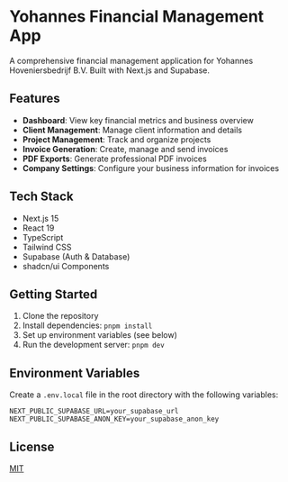 # Yohannes Financial Management App

A comprehensive financial management application for Yohannes Hoveniersbedrijf B.V. Built with Next.js and Supabase.

## Features

- **Dashboard**: View key financial metrics and business overview
- **Client Management**: Manage client information and details
- **Project Management**: Track and organize projects
- **Invoice Generation**: Create, manage and send invoices
- **PDF Exports**: Generate professional PDF invoices
- **Company Settings**: Configure your business information for invoices

## Tech Stack

- Next.js 15
- React 19
- TypeScript
- Tailwind CSS
- Supabase (Auth & Database)
- shadcn/ui Components

## Getting Started

1. Clone the repository
2. Install dependencies: `pnpm install`
3. Set up environment variables (see below)
4. Run the development server: `pnpm dev`

## Environment Variables

Create a `.env.local` file in the root directory with the following variables:

```
NEXT_PUBLIC_SUPABASE_URL=your_supabase_url
NEXT_PUBLIC_SUPABASE_ANON_KEY=your_supabase_anon_key
```

## License

[MIT](LICENSE) 